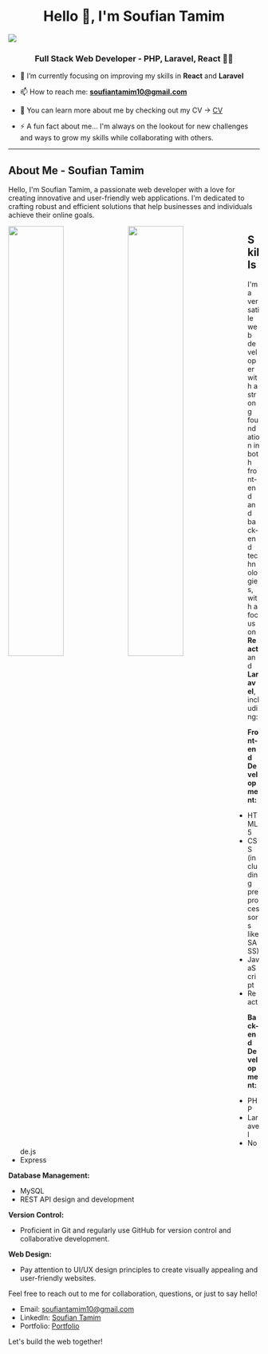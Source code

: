 <h1 align="center" color="#7854db">Hello 👋, I'm Soufian Tamim</h1>
<img src="https://your-image-url.com" />
<h3 align="center">Full Stack Web Developer - PHP, Laravel, React 👨‍💻</h3>

- 🌱 I’m currently focusing on improving my skills in **React** and **Laravel**

- 📫 How to reach me: **soufiantamim10@gmail.com**

- 📄 You can learn more about me by checking out my CV -> <a href="https://docs.google.com/document/d/1bIrbD5LVQo7KmOEkccCZAIH-OE5XpuaFgxSzGoyNtPQ/edit?usp=sharing">CV</a>

- ⚡ A fun fact about me... I'm always on the lookout for new challenges and ways to grow my skills while collaborating with others.

---

## About Me - Soufian Tamim

Hello, I'm Soufian Tamim, a passionate web developer with a love for creating innovative and user-friendly web applications. I'm dedicated to crafting robust and efficient solutions that help businesses and individuals achieve their online goals.

<img align="left" width="47%" src="https://streak-stats.demolab.com?user=SoufianTamim&theme=onedark&hide_border=false&mode=weekly)](https://git.io/streak-stats" alt=""/>
<img align="left" width="47%" src="https://github-readme-stats.vercel.app/api?username=SoufianTamim&show_icons=true&theme=onedark" alt=""/>

## Skills

I'm a versatile web developer with a strong foundation in both front-end and back-end technologies, with a focus on **React** and **Laravel**, including:

**Front-end Development:**
- HTML5
- CSS (including preprocessors like SASS)
- JavaScript
- React

**Back-end Development:**
- PHP
- Laravel
- Node.js
- Express

**Database Management:**
- MySQL
- REST API design and development

**Version Control:**
- Proficient in Git and regularly use GitHub for version control and collaborative development.

**Web Design:**
- Pay attention to UI/UX design principles to create visually appealing and user-friendly websites.

Feel free to reach out to me for collaboration, questions, or just to say hello!

- Email: [soufiantamim10@gmail.com](mailto:soufiantamim10@gmail.com)
- LinkedIn: [Soufian Tamim](https://www.linkedin.com/in/soufiantamim/)
- Portfolio: [Portfolio](https://soufian-portfolio.vercel.app/)

Let's build the web together!
